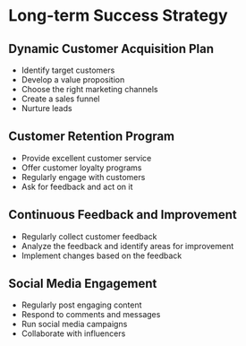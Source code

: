 # Long-term Success Strategy

## Dynamic Customer Acquisition Plan

- Identify target customers
- Develop a value proposition
- Choose the right marketing channels
- Create a sales funnel
- Nurture leads

## Customer Retention Program

- Provide excellent customer service
- Offer customer loyalty programs
- Regularly engage with customers
- Ask for feedback and act on it

## Continuous Feedback and Improvement

- Regularly collect customer feedback
- Analyze the feedback and identify areas for improvement
- Implement changes based on the feedback

## Social Media Engagement

- Regularly post engaging content
- Respond to comments and messages
- Run social media campaigns
- Collaborate with influencers